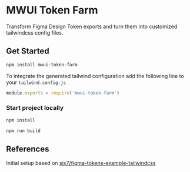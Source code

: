 # MWUI Token Farm

Transform Figma Design Token exports and turn them into customized tailwindcss config files. 

## Get Started

```bash
npm install mwui-token-farm
```

To integrate the generated tailwind configuration add the following line to your `tailwind.config.js`

```js
module.exports = require('mwui-token-farm')
```

### Start project locally

```bash
npm install

npm run build
```



## References

Initial setup based on [six7/figma-tokens-example-tailwindcss](https://github.com/six7/figma-tokens-example-tailwindcss)